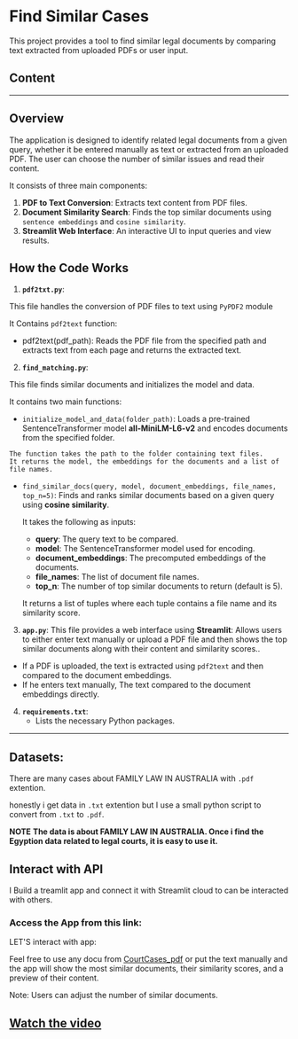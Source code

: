 # Find Similar Cases

This project provides a tool to find similar legal documents by comparing text extracted from uploaded PDFs or user input.

## Content


----

## Overview

The application is designed to identify related legal documents from a given query, whether it be entered manually as text or extracted from an uploaded PDF. The user can choose the number of similar issues and read their content.

It consists of three main components:

1. **PDF to Text Conversion**: Extracts text content from PDF files.
2. **Document Similarity Search**: Finds the top similar documents using `sentence embeddings` and `cosine similarity`.
3. **Streamlit Web Interface**: An interactive UI to input queries and view results.


## How the Code Works

1. **`pdf2txt.py`**:

This file handles the conversion of PDF files to text using `PyPDF2` module

It Contains `pdf2text` function: 

   - pdf2text(pdf_path): Reads the PDF file from the specified path and extracts text from each page and returns the extracted text.


2. **`find_matching.py`**:

This file finds similar documents and initializes the model and data.

It contains two main functions:

   - `initialize_model_and_data(folder_path)`: Loads a pre-trained SentenceTransformer model **all-MiniLM-L6-v2** and encodes documents from the specified folder.

    The function takes the path to the folder containing text files. 
    It returns the model, the embeddings for the documents and a list of file names.


  - `find_similar_docs(query, model, document_embeddings, file_names, top_n=5)`: Finds and ranks similar documents based on a given query using **cosine similarity**.

    It takes the following as inputs:
    * **query**: The query text to be compared.
    * **model**: The SentenceTransformer model used for encoding.
    * **document_embeddings**: The precomputed embeddings of the documents.
    * **file_names**: The list of document file names.
    * **top_n**: The number of top similar documents to return (default is 5).

    It returns a list of tuples where each tuple contains a file name and its similarity score.

3. **`app.py`**:
This file provides a web interface using **Streamlit**: Allows users to either enter text manually or upload a PDF file and then shows the top similar documents along with their content and similarity scores..

* If a PDF is uploaded, the text is extracted using `pdf2text` and then compared to the document embeddings.
* If he enters text manually, The text compared to the document embeddings directly.


4. **`requirements.txt`**:
   - Lists the necessary Python packages.

------

## Datasets:

There are many cases about  FAMILY LAW IN AUSTRALIA with `.pdf` extention.

honestly i get data in `.txt` extention but I use a small python script to convert from `.txt` to `.pdf`.

**NOTE** **The data is about FAMILY LAW IN AUSTRALIA. Once i find the Egyption data related to legal courts, it is easy to use it.**

## Interact with API
I Build a treamlit app and connect it with Streamlit cloud to can be interacted with others.

### Access the App from this link: 

LET'S interact with app:

Feel free to use any docu from [CourtCases_pdf]() or put the text manually and the app will show the most similar documents, their similarity scores, and a preview of their content.

Note: Users can adjust the number of similar documents.

## [Watch the video]()
